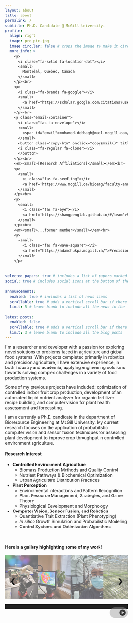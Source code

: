 ```yaml
---
layout: about
title: about
permalink: /
subtitle: Ph.D. Candidate @ McGill University.
profile:
  align: right
  image: pro_pic.jpg
  image_circular: false # crops the image to make it circular
  more_info: >
    <p>
      <i class="fa-solid fa-location-dot"></i>
      <small>
        Montréal, Québec, Canada
      </small>
    </p><br>
    <p>
      <i class="fa-brands fa-google"></i>
      <small>
        <a href="https://scholar.google.com/citations?user=fHozot8AAAAJ">Google Scholar</a>
      </small>   
    </p><br>
    <p class="email-container">
      <i class="fas fa-envelope"></i> 
      <small>
        <span id="email">mohamed.debbagh@mail.mcgill.ca</span>
      </small>
      <button class="copy-btn" onclick="copyEmail()" title="Copy Email">
      <i class="fa-regular fa-clone"></i>
      </button>
    </p><br>
    <em><small>[Research Affiliations]</small></em><br>
    <p>
      <small>
        <i class="fas fa-seedling"></i>
        <a href='https://www.mcgill.ca/bioeng/faculty-and-staff/academic-staff/mark-lefsrud'>Biomass Production Lab</a>
      </small>
    </p><br>
    <p>
      <small>
        <i class="fas fa-eye"></i>
        <a href='https://shangpenglab.github.io/#/team'>Smart Production Systems Lab</a>
      </small>
    </p><br>
    <em><small>...former member</small></em><br>
    <p>
      <small>
        <i class="fas fa-wave-square"></i>
        <a href="https://adamchukpa.mcgill.ca/">Precision Agriculture and Sensor Systems Lab</a>
      </small>
    </p>


selected_papers: true # includes a list of papers marked as "selected={true}"
social: true # includes social icons at the bottom of the page

announcements:
  enabled: true # includes a list of news items
  scrollable: true # adds a vertical scroll bar if there are more than 3 news items
  limit: 5 # leave blank to include all the news in the `_news` folder

latest_posts:
  enabled: false
  scrollable: true # adds a vertical scroll bar if there are more than 3 new posts items
  limit: 3 # leave blank to include all the blog posts
---
```


I'm a researcher and developer with a passion for exploring novel solutions to problems faced in agriculture and global food systems. With projects completed primarily in robotics and precision agriculture, I have extensive experience, in both industry and academia, applying engineering solutions towards solving complex challenges in a variety of food production systems. 

Some of my previous projects have included: optimization of controlled indoor fruit crop production, development of an automated liquid nutrient analyzer for organic fertilizer recipe building, and computer vision for plant health assessment and forecasting.

I am a currently a Ph.D. candidate in the department of Bioresource Engineering at McGill University. My current research focuses on the application of probabilistic computer vision and sensor fusion techniques for assessing plant development to improve crop throughput in controlled environment agriculture.

#### Research Interest
- **Controlled Environment Agriculture**
  - Biomass Production Methods and Quality Control
  - Nutrient Pathways & Biochemical Optimization
  - Urban Agriculture Distribution Practices
- **Plant Perception**
  - Environmental Interactions and Pattern Recognition
  - Plant Resource Management, Strategies, and Game Theory
  - Physiological Development and Morphology
- **Computer Vision, Sensor Fusion, and Robotics**
  - Quantitative Trait Extraction (Plant Phenotyping)
  - *In silico* Growth Simulation and Probabilistic Modeling
  - Control Systems and Optimization Algorithms

<br>

#### Here is a gallery highlighting some of my work!

<style>

  * {
    box-sizing: border-box;
  }
  
  img {
    vertical-align: middle;
  }
  
  /* Position the image container (needed to position the left and right arrows) */
  .galcontainer {
    position: relative;
  }
  
  /* Hide the images by default */
  .mySlides {
    display: none;
    position: relative; /* Create a positioning context */
    width: 100%;
    height: 600px; /* Set a fixed height */
    /* text-align: center;
    width: 100%; */
  }

  /* Center the images properly */
  .mySlides img {
  max-height: 100%;
  max-width: 85%;
  height: auto;
  display: block;
  margin: auto;
  object-fit: contain; /* Keeps images proportional */
}
  
  /* Add a pointer when hovering over the thumbnail images */
  .cursor {
    cursor: pointer;
  }
  
  /* Next & previous buttons */
  .prev,
  .next {
    cursor: pointer;
    position: absolute;
    top: 60%;
    width: auto;
    padding: 16px;
    margin-top: -50px;
    /* color: white; */
    font-weight: bold;
    font-size: 20px;
    border-radius: 0 3px 3px 0;
    user-select: none;
    -webkit-user-select: none;
  }
  
  /* Position the "next button" to the right */
  .next {
    right: 0;
    border-radius: 3px 0 0 3px;
  }

  .prev {
    left: 0;
    border-radius: 3px 0 0 3px;
  }
  
  /* On hover, add a black background color with a little bit see-through */
  .prev:hover,
  .next:hover {
    background-color: rgba(0, 0, 0, 0.8);
  }
  
  /* Number text (1/3 etc) */
  .numbertext {
    /* color: #f2f2f2; */
    font-size: 16px;
    padding: 8px 12px;
    position: absolute;
    top: 0;
  }
  
  /* Container for image text */
  .caption-container {
    text-align: center;
    background-color: #222; /* Semi-transparent black */
    padding: 2px 16px;
    color: white;
  }

  .galrow {
  display: flex; /* Use flexbox layout */
  overflow-x: auto; /* Enables horizontal scrolling */
  /* Remove any default padding or margin if necessary */
  }

  .galrow:after {
    content: "";
    display: table;
    clear: both;
  }
  
  /* Six columns side by side */
  .galcolumn {
    /* float: left; */
    flex: 0 0 auto; /* Prevents the columns from growing or shrinking */
    flex-direction: column; /* Stack items vertically */
    align-items: center; /* Center items horizontally */
    justify-content: center; /* Center items vertically */
    /* height: 10%; */
    /* width:auto; */
    /* width: 14%; */
    /* flex-shrink: 0; */
  }

 
  /* Style for images inside each column */
  .galcolumn img {
  max-height: 15vw; /* Example fixed height, adjust as needed */
  width: auto; /* Maintain aspect ratio */
  /* Optionally, you can add object-fit if you want to force images into a specific aspect ratio */
  }

  /* Add a transparency effect for thumnbail images */
  .demo {
    opacity: 0.6;
  }
  
  .active,
  .demo:hover {
    opacity: 1;
  }

/* The switch - the box around the slider */
.switchgal {
  position: absolute;
  /* display: inline-block; */
  top:18vw;
  right:0;
  width: 60px;
  height: 34px;
}

/* Hide default HTML checkbox */
.switchgal input {
  opacity: 0;
  width: 0;
  height: 0;
}

/* The slider */
.slider {
  position: absolute;
  cursor: pointer;
  top: 0;
  left: 0;
  right: 0;
  bottom: 0;
  background-color: #cccccc75;
  -webkit-transition: .4s;
  transition: .4s;


}

.slider:before {
  position: absolute;
  content: "";
  height: 26px;
  width: 26px;
  left: 4px;
  bottom: 4px;
  background-color: rgba(255, 255, 255, 0);
  -webkit-transition: .4s;
  transition: .4s;
  display: flex;
  align-items: center;
  justify-content: center;

  /* background-image: url('data:image/svg+xml;base64,PHN2ZyB4bWxucz0iaHR0cDovL3d3dy53My5vcmcvMjAwMC9zdmciIHZpZXdCb3g9IjAgMCA1MTIgNTEyIj48cGF0aCBkPSJNNDY0IDI1NkEyMDggMjA4IDAgMSAwIDQ4IDI1NmEyMDggMjA4IDAgMSAwIDQxNiAwek0wIDI1NmEyNTYgMjU2IDAgMSAxIDUxMiAwQTI1NiAyNTYgMCAxIDEgMCAyNTZ6bTIyNC03MlYzMjhjMCAxMy4zLTEwLjcgMjQtMjQgMjRzLTI0LTEwLjctMjQtMjRWMTg0YzAtMTMuMyAxMC43LTI0IDI0LTI0czI0IDEwLjcgMjQgMjR6bTExMiAwVjMyOGMwIDEzLjMtMTAuNyAyNC0yNCAyNHMtMjQtMTAuNy0yNC0yNFYxODRjMC0xMy4zIDEwLjctMjQgMjQtMjRzMjQgMTAuNyAyNCAyNHoiLz48L3N2Zz4='); */
  background-image: url('data:image/svg+xml;base64,PHN2ZyB4bWxucz0iaHR0cDovL3d3dy53My5vcmcvMjAwMC9zdmciIHZpZXdCb3g9IjAgMCA1MTIgNTEyIj48cGF0aCBkPSJNNDY0IDI1NkEyMDggMjA4IDAgMSAwIDQ4IDI1NmEyMDggMjA4IDAgMSAwIDQxNiAwek0wIDI1NmEyNTYgMjU2IDAgMSAxIDUxMiAwQTI1NiAyNTYgMCAxIDEgMCAyNTZ6bTIyNC03MlYzMjhjMCAxMy4zLTEwLjcgMjQtMjQgMjRzLTI0LTEwLjctMjQtMjRWMTg0YzAtMTMuMyAxMC43LTI0IDI0LTI0czI0IDEwLjcgMjQgMjR6bTExMiAwVjMyOGMwIDEzLjMtMTAuNyAyNC0yNCAyNHMtMjQtMTAuNy0yNC0yNFYxODRjMC0xMy4zIDEwLjctMjQgMjQtMjRzMjQgMTAuNyAyNCAyNHoiLz48L3N2Zz4=');
  background-repeat: no-repeat;
  background-position: center;
  background-size: 20px 20px; /* Adjust the size as needed */
  opacity: 0.75;
}

input:checked + .slider {
  background-color: #9c9c9c75;
}

input:focus + .slider {
  box-shadow: 0 0 1px #9c9c9c75;
}

input:checked + .slider:before {
  -webkit-transform: translateX(26px);
  -ms-transform: translateX(26px);
  transform: translateX(26px);

  /* background-image: url('data:image/svg+xml;base64,PHN2ZyB4bWxucz0iaHR0cDovL3d3dy53My5vcmcvMjAwMC9zdmciIHZpZXdCb3g9IjAgMCA1MTIgNTEyIj48cGF0aCBkPSJNNDY0IDI1NkEyMDggMjA4IDAgMSAwIDQ4IDI1NmEyMDggMjA4IDAgMSAwIDQxNiAwek0wIDI1NmEyNTYgMjU2IDAgMSAxIDUxMiAwQTI1NiAyNTYgMCAxIDEgMCAyNTZ6TTE4OC4zIDE0Ny4xYzcuNi00LjIgMTYuOC00LjEgMjQuMyAuNWwxNDQgODhjNy4xIDQuNCAxMS41IDEyLjEgMTEuNSAyMC41cy00LjQgMTYuMS0xMS41IDIwLjVsLTE0NCA4OGMtNy40IDQuNS0xNi43IDQuNy0yNC4zIC41cy0xMi4zLTEyLjItMTIuMy0yMC45VjE2OGMwLTguNyA0LjctMTYuNyAxMi4zLTIwLjl6Ii8+PC9zdmc+'); */
  background-image: url('data:image/svg+xml;base64,PHN2ZyB4bWxucz0iaHR0cDovL3d3dy53My5vcmcvMjAwMC9zdmciIHZpZXdCb3g9IjAgMCA1MTIgNTEyIj48cGF0aCBkPSJNMCAyNTZhMjU2IDI1NiAwIDEgMSA1MTIgMEEyNTYgMjU2IDAgMSAxIDAgMjU2ek0xODguMyAxNDcuMWMtNy42IDQuMi0xMi4zIDEyLjMtMTIuMyAyMC45VjM0NGMwIDguNyA0LjcgMTYuNyAxMi4zIDIwLjlzMTYuOCA0LjEgMjQuMy0uNWwxNDQtODhjNy4xLTQuNCAxMS41LTEyLjEgMTEuNS0yMC41cy00LjQtMTYuMS0xMS41LTIwLjVsLTE0NC04OGMtNy40LTQuNS0xNi43LTQuNy0yNC4zLS41eiIvPjwvc3ZnPg==');
  background-repeat: no-repeat;
  background-position: center;
  background-size: 20px 20px; /* Adjust the size as needed */
  opacity: 0.75;

}

/* Rounded sliders */
.slider.round {
  border-radius: 34px;
}

.slider.round:before {
  border-radius: 50%;
}



/* Tooltip text */
.switchgal .tooltiptext {
  visibility: hidden;
  width: 120px;
  background-color: black;
  color: #fff;
  text-align: center;
  font-size: 16px;
  border-radius: 6px;
  padding: 5px 0;
  position: absolute;
  z-index: 1;
  bottom: 125%;
  left: 0%;
  margin-left: -60px; /* Use half of the width value */
  opacity: 0;
  transition: opacity 0.3s;
}

/* Show the tooltip text when you mouse over the tooltip container */
.switchgal:hover .tooltiptext {
  visibility: visible;
  opacity: 1;
}

/* Hide the copy button by default */
.copy-btn {
  border: none;
  background: none;
  font-size: 16px;
  cursor: pointer;
  margin-left: 5px;
  opacity: 0; /* Initially hidden */
  transition: opacity 0.3s ease-in-out;
}

/* Show the copy button only when hovering over the email container */
.email-container:hover .copy-btn {
  opacity: 1;
}

/* Style the copy icon */
.copy-btn i {
  color: #007bff; /* Match theme */
}

/* Hover effect */
.copy-btn:hover i {
  color: #0056b3; /* Darker blue on hover */
  transform: scale(1.1);
}

/* Green check icon when copied */
.copy-btn i.fa-check {
  color: #28a745;
}



</style>


<!-- <h3 style="text-align:center">Here is a gallery highlighting some of my work!</h3> -->

<div class="galcontainer">

  <div class="galrow">
    <div class="galcolumn">
      <img class="demo cursor" src="assets/img/slideshow/001.jpg" style="width:100%" onclick="currentSlide(1)" alt="">
    </div>
    <div class="galcolumn">
      <img class="demo cursor" src="assets/img/slideshow/002.jpg" style="width:100%" onclick="currentSlide(2)" alt="">
    </div>
    <div class="galcolumn">
      <img class="demo cursor" src="assets/img/slideshow/012.gif" style="width:100%" onclick="currentSlide(3)" alt="">
    </div>
    <div class="galcolumn">
      <img class="demo cursor" src="assets/img/slideshow/003.jpg" style="width:100%" onclick="currentSlide(4)" alt="">
    </div>
    <div class="galcolumn">
      <img class="demo cursor" src="assets/img/slideshow/004.jpg" style="width:100%" onclick="currentSlide(5)" alt="">
    </div>
    <div class="galcolumn">
      <img class="demo cursor" src="assets/img/slideshow/005.jpg" style="width:100%" onclick="currentSlide(6)" alt="">
    </div>    
    <div class="galcolumn">
      <img class="demo cursor" src="assets/img/slideshow/006.jpg" style="width:100%" onclick="currentSlide(7)" alt="">
    </div>
    <div class="galcolumn">
      <img class="demo cursor" src="assets/img/slideshow/007.jpg" style="width:100%" onclick="currentSlide(8)" alt="">
    </div>
    <div class="galcolumn">
      <img class="demo cursor" src="assets/img/slideshow/008.jpg" style="width:100%" onclick="currentSlide(9)" alt="">
    </div>
    <div class="galcolumn">
      <img class="demo cursor" src="assets/img/slideshow/009.jpg" style="width:100%" onclick="currentSlide(10)" alt="">
    </div>
    <div class="galcolumn">
      <img class="demo cursor" src="assets/img/slideshow/010.jpg" style="width:100%" onclick="currentSlide(11)" alt="">
    </div>
    <div class="galcolumn">
      <img class="demo cursor" src="assets/img/slideshow/011.gif" style="width:100%" onclick="currentSlide(12)" alt="">
    </div>
  </div>

  <br>

  <div class="mySlides">
    <div class="numbertext">1</div>
    <img src="assets/img/slideshow/001.jpg" style="width:100%">
  </div>

  <div class="mySlides">
    <div class="numbertext">2</div>
    <img src="assets/img/slideshow/002.jpg" style="width:100%">
  </div>

  <div class="mySlides">
    <div class="numbertext">3</div>
    <img src="assets/img/slideshow/014.gif" style="width:100%">
  </div>

  <div class="mySlides">
    <div class="numbertext">4</div>
    <img src="assets/img/slideshow/003.jpg" style="width:100%">
  </div>
    
  <div class="mySlides">
    <div class="numbertext">5</div>
    <img src="assets/img/slideshow/004.jpg" style="width:100%">
  </div>

  <div class="mySlides">
    <div class="numbertext">6</div>
    <img src="assets/img/slideshow/005.jpg" style="width:100%">
  </div>
    
  <div class="mySlides">
    <div class="numbertext">7</div>
    <img src="assets/img/slideshow/006.jpg" style="width:100%">
  </div>

  <div class="mySlides">
    <div class="numbertext">8</div>
    <img src="assets/img/slideshow/007.jpg" style="width:100%">
  </div>

  <div class="mySlides">
    <div class="numbertext">9</div>
    <img src="assets/img/slideshow/008.jpg" style="width:100%">
  </div>

  <div class="mySlides">
    <div class="numbertext">10</div>
    <img src="assets/img/slideshow/009.jpg" style="width:100%">
  </div>

  <div class="mySlides">
    <div class="numbertext">11</div>
    <img src="assets/img/slideshow/010.jpg" style="width:100%">
  </div>

  <div class="mySlides">
    <div class="numbertext">12</div>
    <img src="assets/img/slideshow/011.gif" style="width:100%">
  </div>

  <div class="caption-container">
    <p id="caption"></p>
  </div>
    
  <a class="prev" onclick="plusSlides(-1)">❮</a>
  <a class="next" onclick="plusSlides(1)">❯</a>

  <label class="switchgal">
    <input type="checkbox" id="slideshowToggle" checked>
    <span class="slider round"></span>
    <span class="tooltiptext">Toggle Autoplay</span>
  </label>

</div>

<br>

<script>
let slideIndex = 1;
showSlides(slideIndex);
// autoShowSlides(); // Start the automatic slideshow
let autoSlideInterval = setInterval(autoShowSlides, 20000); // Store interval ID


function plusSlides(n) {
  showSlides(slideIndex += n);
}

function currentSlide(n) {
  showSlides(slideIndex = n);
}

function showSlides(n) {
  let i;
  let slides = document.getElementsByClassName("mySlides");
  let dots = document.getElementsByClassName("demo");
  let captionText = document.getElementById("caption");
  if (n > slides.length) {slideIndex = 1}
  if (n < 1) {slideIndex = slides.length}
  for (i = 0; i < slides.length; i++) {
    slides[i].style.display = "none";
  }
  for (i = 0; i < dots.length; i++) {
    dots[i].className = dots[i].className.replace(" active", "");
  }
  slides[slideIndex-1].style.display = "block";
  dots[slideIndex-1].className += " active";
  captionText.innerHTML = dots[slideIndex-1].alt;
}


function autoShowSlides() {
  plusSlides(1);
}


// Function to start the slideshow
function startSlideshow() {
  autoSlideInterval = setInterval(autoShowSlides, 8000);
}

// Function to stop the slideshow
function stopSlideshow() {
  clearInterval(autoSlideInterval);
}

// Toggle switch event listener
document.getElementById('slideshowToggle').addEventListener('change', function() {
  if (this.checked) {
    startSlideshow();
  } else {
    stopSlideshow();
  }
});


function copyEmail() {
  const email = document.getElementById("email").innerText;
  navigator.clipboard.writeText(email).then(() => {
    let copyBtn = document.querySelector(".copy-btn i");
    copyBtn.classList.remove("fa-copy");
    copyBtn.classList.add("fa-check");

    setTimeout(() => {
      copyBtn.classList.remove("fa-check");
      copyBtn.classList.add("fa-copy");
    }, 2000);
  }).catch(err => {
    console.error('Failed to copy text: ', err);
  });
}

// setInterval(autoShowSlides, 5000); // Change image every 2 seconds

</script>
